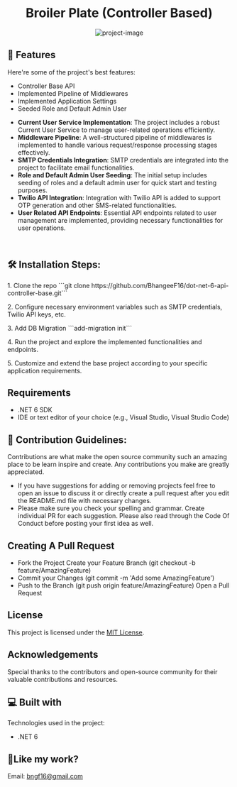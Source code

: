 <h1 align="center" id="title">Broiler Plate (Controller Based)</h1>

<p align="center"><img src="https://socialify.git.ci/BhangeeF16/dot-net-6-api-controller-base/image?description=1&amp;descriptionEditable=Base%20Structure%20of%20Dot%20Net%206%20Controller%20Base%20API&amp;font=Raleway&amp;forks=1&amp;issues=1&amp;language=1&amp;name=1&amp;owner=1&amp;pattern=Circuit%20Board&amp;pulls=1&amp;stargazers=1&amp;theme=Auto" alt="project-image"></p>

  
  
<h2>🧐 Features</h2>

Here're some of the project's best features:

*   Controller Base API
*   Implemented Pipeline of Middlewares
*   Implemented Application Settings
*   Seeded Role and Default Admin User
- **Current User Service Implementation**: The project includes a robust Current User Service to manage user-related operations efficiently.
- **Middleware Pipeline**: A well-structured pipeline of middlewares is implemented to handle various request/response processing stages effectively.
- **SMTP Credentials Integration**: SMTP credentials are integrated into the project to facilitate email functionalities.
- **Role and Default Admin User Seeding**: The initial setup includes seeding of roles and a default admin user for quick start and testing purposes.
- **Twilio API Integration**: Integration with Twilio API is added to support OTP generation and other SMS-related functionalities.
- **User Related API Endpoints**: Essential API endpoints related to user management are implemented, providing necessary functionalities for user operations.

</br><h2>🛠️ Installation Steps:</h2>

<p>1. Clone the repo ```git clone https://github.com/BhangeeF16/dot-net-6-api-controller-base.git``` </p>

<p>2. Configure necessary environment variables such as SMTP credentials, Twilio API keys, etc.</p>

<p>3. Add DB Migration ```add-migration init``` </p>
<p>4. Run the project and explore the implemented functionalities and endpoints. </p>
<p>5. Customize and extend the base project according to your specific application requirements.</p>

<h2> Requirements </h2>

*  .NET 6 SDK 
*  IDE or text editor of your choice (e.g., Visual Studio, Visual Studio Code) 

<h2>🍰 Contribution Guidelines:</h2>

Contributions are what make the open source community such an amazing place to be learn inspire and create. Any contributions you make are greatly appreciated.
* If you have suggestions for adding or removing projects feel free to open an issue to discuss it or directly create a pull request after you edit the README.md file with necessary changes. 
* Please make sure you check your spelling and grammar. Create individual PR for each suggestion. Please also read through the Code Of Conduct before posting your first idea as well. 

<h2>Creating A Pull Request </h2>

* Fork the Project Create your Feature Branch (git checkout -b feature/AmazingFeature) 
* Commit your Changes (git commit -m 'Add some AmazingFeature') 
* Push to the Branch (git push origin feature/AmazingFeature) Open a Pull Request
  
## License
This project is licensed under the [MIT License](LICENSE).

## Acknowledgements
Special thanks to the contributors and open-source community for their valuable contributions and resources.
  
<h2>💻 Built with</h2>

Technologies used in the project:

*   .NET 6

<h2>💖Like my work?</h2>

Email: bngf16@gmail.com
